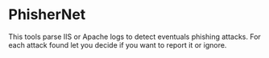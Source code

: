 # PhisherNet
This tools parse IIS or Apache logs to detect eventuals phishing attacks. For each attack found let you decide if you want to report it or ignore.
